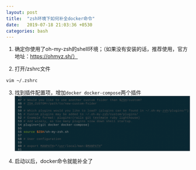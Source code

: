 ```yaml
---
layout: post
title:  "zsh环境下如何补全docker命令"
date:   2019-07-18 21:03:36 +0530
categories: bash
---
```


1. 确定你使用了oh-my-zsh的shell环境；（如果没有安装的话，推荐使用，官方地址：https://ohmyz.sh/）

2. 打开/zshrc文件  
```bash
vim ~/.zshrc
```

3. 找到插件配置项，增加`docker docker-compose`两个插件  
![zshrc-docker-img](https://github.com/phaedo/blog/blob/master/post-assets/2019-07/zshrc-docker.png)

4. 启动以后，docker命令就能补全了

